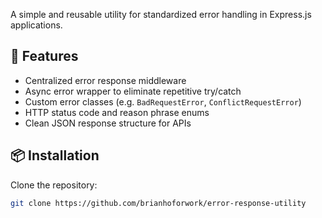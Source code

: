A simple and reusable utility for standardized error handling in Express.js applications.

## 🚀 Features

- Centralized error response middleware
- Async error wrapper to eliminate repetitive try/catch
- Custom error classes (e.g. `BadRequestError`, `ConflictRequestError`)
- HTTP status code and reason phrase enums
- Clean JSON response structure for APIs

## 📦 Installation

Clone the repository:

```bash
git clone https://github.com/brianhoforwork/error-response-utility
